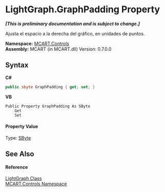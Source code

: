 # LightGraph.GraphPadding Property 
 _**\[This is preliminary documentation and is subject to change.\]**_

Ajusta el espacio a la derecha del gráfico, en unidades de puntos.

**Namespace:**&nbsp;<a href="1c9d7a8e-81d4-838a-f87d-7379b253b6ce">MCART.Controls</a><br />**Assembly:**&nbsp;MCART (in MCART.dll) Version: 0.7.0.0

## Syntax

**C#**<br />
``` C#
public sbyte GraphPadding { get; set; }
```

**VB**<br />
``` VB
Public Property GraphPadding As SByte
	Get
	Set
```


#### Property Value
Type: <a href="http://msdn2.microsoft.com/es-es/library/f71b253d" target="_blank">SByte</a>

## See Also


#### Reference
<a href="f400f8f7-1065-2800-6141-c19ec74de27c">LightGraph Class</a><br /><a href="1c9d7a8e-81d4-838a-f87d-7379b253b6ce">MCART.Controls Namespace</a><br />